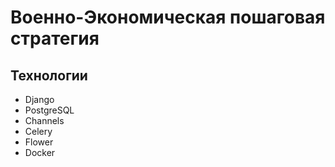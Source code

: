 # Военно-Экономическая пошаговая стратегия  
## Технологии  
* Django
* PostgreSQL
* Channels
* Celery
* Flower
* Docker
